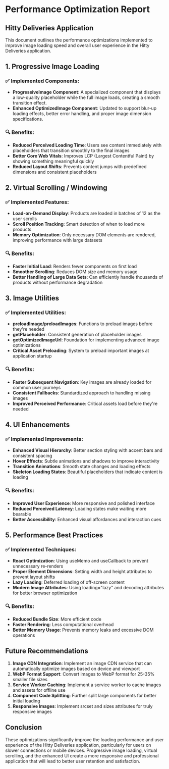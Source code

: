 # Performance Optimization Report
## Hitty Deliveries Application

This document outlines the performance optimizations implemented to improve image loading speed and overall user experience in the Hitty Deliveries application.

## 1. Progressive Image Loading

### ✅ Implemented Components:

- **ProgressiveImage Component**: A specialized component that displays a low-quality placeholder while the full image loads, creating a smooth transition effect.
- **Enhanced OptimizedImage Component**: Updated to support blur-up loading effects, better error handling, and proper image dimension specifications.

### 🔍 Benefits:

- **Reduced Perceived Loading Time**: Users see content immediately with placeholders that transition smoothly to the final images
- **Better Core Web Vitals**: Improves LCP (Largest Contentful Paint) by showing something meaningful quickly
- **Reduced Layout Shifts**: Prevents content jumps with predefined dimensions and consistent placeholders

## 2. Virtual Scrolling / Windowing

### ✅ Implemented Features:

- **Load-on-Demand Display**: Products are loaded in batches of 12 as the user scrolls
- **Scroll Position Tracking**: Smart detection of when to load more products
- **Memory Optimization**: Only necessary DOM elements are rendered, improving performance with large datasets

### 🔍 Benefits:

- **Faster Initial Load**: Renders fewer components on first load
- **Smoother Scrolling**: Reduces DOM size and memory usage
- **Better Handling of Large Data Sets**: Can efficiently handle thousands of products without performance degradation

## 3. Image Utilities

### ✅ Implemented Utilities:

- **preloadImage/preloadImages**: Functions to preload images before they're needed
- **getPlaceholder**: Consistent generation of placeholder images
- **getOptimizedImageUrl**: Foundation for implementing advanced image optimizations
- **Critical Asset Preloading**: System to preload important images at application startup

### 🔍 Benefits:

- **Faster Subsequent Navigation**: Key images are already loaded for common user journeys
- **Consistent Fallbacks**: Standardized approach to handling missing images
- **Improved Perceived Performance**: Critical assets load before they're needed

## 4. UI Enhancements

### ✅ Implemented Improvements:

- **Enhanced Visual Hierarchy**: Better section styling with accent bars and consistent spacing
- **Hover Effects**: Subtle animations and shadows to improve interactivity
- **Transition Animations**: Smooth state changes and loading effects
- **Skeleton Loading States**: Beautiful placeholders that indicate content is loading

### 🔍 Benefits:

- **Improved User Experience**: More responsive and polished interface
- **Reduced Perceived Latency**: Loading states make waiting more bearable
- **Better Accessibility**: Enhanced visual affordances and interaction cues

## 5. Performance Best Practices

### ✅ Implemented Techniques:

- **React Optimization**: Using useMemo and useCallback to prevent unnecessary re-renders
- **Proper Element Dimensions**: Setting width and height attributes to prevent layout shifts
- **Lazy Loading**: Deferred loading of off-screen content
- **Modern Image Attributes**: Using loading="lazy" and decoding attributes for better browser optimization

### 🔍 Benefits:

- **Reduced Bundle Size**: More efficient code
- **Faster Rendering**: Less computational overhead
- **Better Memory Usage**: Prevents memory leaks and excessive DOM operations

## Future Recommendations

1. **Image CDN Integration**: Implement an image CDN service that can automatically optimize images based on device and viewport
2. **WebP Format Support**: Convert images to WebP format for 25-35% smaller file sizes
3. **Service Worker Caching**: Implement a service worker to cache images and assets for offline use
4. **Component Code Splitting**: Further split large components for better initial loading
5. **Responsive Images**: Implement srcset and sizes attributes for truly responsive images

## Conclusion

These optimizations significantly improve the loading performance and user experience of the Hitty Deliveries application, particularly for users on slower connections or mobile devices. Progressive image loading, virtual scrolling, and the enhanced UI create a more responsive and professional application that will lead to better user retention and satisfaction.

